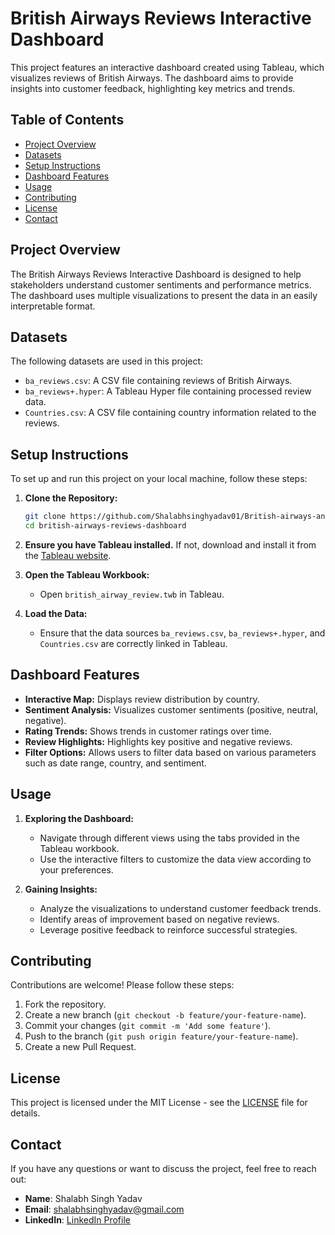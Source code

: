 
# British Airways Reviews Interactive Dashboard

This project features an interactive dashboard created using Tableau, which visualizes reviews of British Airways. The dashboard aims to provide insights into customer feedback, highlighting key metrics and trends.


## Table of Contents
- [Project Overview](#project-overview)
- [Datasets](#datasets)
- [Setup Instructions](#setup-instructions)
- [Dashboard Features](#dashboard-features)
- [Usage](#usage)
- [Contributing](#contributing)
- [License](#license)
- [Contact](#contact)

## Project Overview
The British Airways Reviews Interactive Dashboard is designed to help stakeholders understand customer sentiments and performance metrics. The dashboard uses multiple visualizations to present the data in an easily interpretable format.

## Datasets
The following datasets are used in this project:
- `ba_reviews.csv`: A CSV file containing reviews of British Airways.
- `ba_reviews+.hyper`: A Tableau Hyper file containing processed review data.
- `Countries.csv`: A CSV file containing country information related to the reviews.

## Setup Instructions
To set up and run this project on your local machine, follow these steps:

1. **Clone the Repository:**
    ```bash
    git clone https://github.com/Shalabhsinghyadav01/British-airways-analysis
    cd british-airways-reviews-dashboard
    ```

2. **Ensure you have Tableau installed.** If not, download and install it from the [Tableau website](https://www.tableau.com/products/desktop/download).

3. **Open the Tableau Workbook:**
   - Open `british_airway_review.twb` in Tableau.

4. **Load the Data:**
   - Ensure that the data sources `ba_reviews.csv`, `ba_reviews+.hyper`, and `Countries.csv` are correctly linked in Tableau.


## Dashboard Features
- **Interactive Map:** Displays review distribution by country.
- **Sentiment Analysis:** Visualizes customer sentiments (positive, neutral, negative).
- **Rating Trends:** Shows trends in customer ratings over time.
- **Review Highlights:** Highlights key positive and negative reviews.
- **Filter Options:** Allows users to filter data based on various parameters such as date range, country, and sentiment.


## Usage

1. **Exploring the Dashboard:**
   - Navigate through different views using the tabs provided in the Tableau workbook.
   - Use the interactive filters to customize the data view according to your preferences.

2. **Gaining Insights:**
   - Analyze the visualizations to understand customer feedback trends.
   - Identify areas of improvement based on negative reviews.
   - Leverage positive feedback to reinforce successful strategies.


## Contributing

Contributions are welcome! Please follow these steps:

1. Fork the repository.
2. Create a new branch (`git checkout -b feature/your-feature-name`).
3. Commit your changes (`git commit -m 'Add some feature'`).
4. Push to the branch (`git push origin feature/your-feature-name`).
5. Create a new Pull Request.


## License

This project is licensed under the MIT License - see the [LICENSE](LICENSE) file for details.

## Contact
If you have any questions or want to discuss the project, feel free to reach out:
- **Name**: Shalabh Singh Yadav
- **Email**: [shalabhsinghyadav@gmail.com](mailto:shalabhsinghyadav@gmail.com)
- **LinkedIn**: [LinkedIn Profile](https://www.linkedin.com/in/shalabh-singh-yadav-66b607204/)